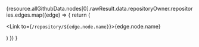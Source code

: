  {resource.allGithubData.nodes[0].rawResult.data.repositoryOwner.repositories.edges.map((edge) => {
      return (<p key={edge.node.name}><Link to={`/repository/${edge.node.name}`}>{edge.node.name}</Link></p>)
    }) }